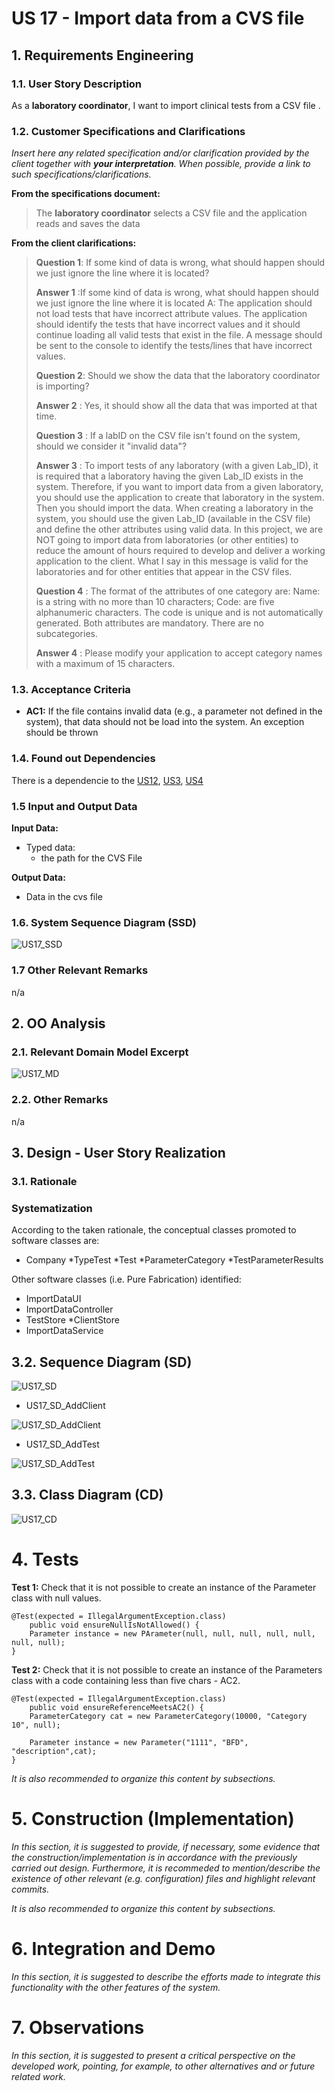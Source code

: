 # US 17 - Import data from a CVS file

## 1. Requirements Engineering


### 1.1. User Story Description

As a **laboratory coordinator**, I want to import clinical tests from a CSV file .

### 1.2. Customer Specifications and Clarifications 

*Insert here any related specification and/or clarification provided by the client together with **your interpretation**. When possible, provide a link to such specifications/clarifications.*



**From the specifications document:**

> The **laboratory coordinator** selects a CSV file and the application reads and saves the data

**From the client clarifications:**

>**Question 1**: If some kind of data is wrong, what should happen should we just ignore the line where it is located?
> 
> **Answer 1** :If some kind of data is wrong, what should happen should we just ignore the line where it is located
A: The application should not load tests that have incorrect attribute values. The application should identify the tests that have incorrect values and it should continue loading all valid tests that exist in the file. A message should be sent to the console to identify the tests/lines that have incorrect values.
> 
> **Question 2**: Should we show the data that the laboratory coordinator is importing?
> 
> **Answer 2** :  Yes, it should show all the data that was imported at that time.
> 
> **Question 3** : If a labID on the CSV file isn't found on the system, should we consider it "invalid data"?
> 
> **Answer 3** : To import tests of any laboratory (with a given Lab_ID), it is required that a laboratory having the given Lab_ID exists in the system.
Therefore, if you want to import data from a given laboratory, you should use the application to create that laboratory in the system. Then you should import the data.
>When creating a laboratory in the system, you should use the given Lab_ID (available in the CSV file) and define the other attributes using valid data. In this project, we are NOT going to import data from laboratories (or other entities) to reduce the amount of hours required to develop and deliver a working application to the client.
>What I say in this message is valid for the laboratories and for other entities that appear in the CSV files.
>
>  **Question 4** : The format of the attributes of one category are:
Name: is a string with no more than 10 characters;
Code: are five alphanumeric characters. The code is unique and is not automatically generated.
Both attributes are mandatory.
There are no subcategories.
> 
> **Answer 4** : Please modify your application to accept category names with a maximum of 15 characters.

### 1.3. Acceptance Criteria

* **AC1:** If the file contains invalid data (e.g., a parameter not
  defined in the system), that data should not be load into the system. An exception
  should be thrown
  
### 1.4. Found out Dependencies

There is a dependencie to the [US12](../../SprintC/US12), 
[US3](../../SprintB/US3), [US4](../../SprintB/US4)
### 1.5 Input and Output Data

**Input Data:**

* Typed data:
    * the path for the CVS File
    
**Output Data:**

* Data in the cvs file

### 1.6. System Sequence Diagram (SSD)


![US17_SSD](US17_SSD.svg)


### 1.7 Other Relevant Remarks

n/a

## 2. OO Analysis

### 2.1. Relevant Domain Model Excerpt 

![US17_MD](US17_MD.svg)

### 2.2. Other Remarks

n/a


## 3. Design - User Story Realization 

### 3.1. Rationale

### Systematization ##

According to the taken rationale, the conceptual classes promoted to software classes are: 

 * Company
*TypeTest
   *Test
   *ParameterCategory
   *TestParameterResults

Other software classes (i.e. Pure Fabrication) identified: 
 * ImportDataUI
 * ImportDataController
* TestStore
  *ClientStore
* ImportDataService

## 3.2. Sequence Diagram (SD)

![US17_SD](US17_SD.svg)

* US17_SD_AddClient

![US17_SD_AddClient](US17_SD_AddClient.svg)

* US17_SD_AddTest

![US17_SD_AddTest](US17_SD_AddTest.svg)

## 3.3. Class Diagram (CD)


![US17_CD](US17_CD.svg)

# 4. Tests

**Test 1:** Check that it is not possible to create an instance of the Parameter class with null values.

	@Test(expected = IllegalArgumentException.class)
		public void ensureNullIsNotAllowed() {
		Parameter instance = new PArameter(null, null, null, null, null, null, null);
	}
**Test 2:** Check that it is not possible to create an instance of the Parameters class with a code containing less than five chars - AC2.

	@Test(expected = IllegalArgumentException.class)
		public void ensureReferenceMeetsAC2() {
		ParameterCategory cat = new ParameterCategory(10000, "Category 10", null);
		
		Parameter instance = new Parameter("1111", "BFD", "description",cat);
	}

*It is also recommended to organize this content by subsections.* 

# 5. Construction (Implementation)

*In this section, it is suggested to provide, if necessary, some evidence that the construction/implementation is in accordance with the previously carried out design. Furthermore, it is recommeded to mention/describe the existence of other relevant (e.g. configuration) files and highlight relevant commits.*

*It is also recommended to organize this content by subsections.* 

# 6. Integration and Demo 

*In this section, it is suggested to describe the efforts made to integrate this functionality with the other features of the system.*


# 7. Observations

*In this section, it is suggested to present a critical perspective on the developed work, pointing, for example, to other alternatives and or future related work.*





